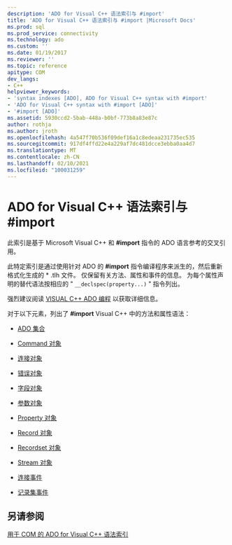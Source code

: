 ```yaml
---
description: 'ADO for Visual C++ 语法索引与 #import'
title: 'ADO for Visual C++ 语法索引与 #import |Microsoft Docs'
ms.prod: sql
ms.prod_service: connectivity
ms.technology: ado
ms.custom: ''
ms.date: 01/19/2017
ms.reviewer: ''
ms.topic: reference
apitype: COM
dev_langs:
- C++
helpviewer_keywords:
- 'syntax indexes [ADO], ADO for Visual C++ syntax with #import'
- 'ADO for Visual C++ syntax with #import [ADO]'
- '#import [ADO]'
ms.assetid: 5930ccd2-5bab-448a-b0bf-773b8a83e87c
author: rothja
ms.author: jroth
ms.openlocfilehash: 4a547f70b536f09def16a1c8edeaa231735ec535
ms.sourcegitcommit: 917df4ffd22e4a229af7dc481dcce3ebba0aa4d7
ms.translationtype: MT
ms.contentlocale: zh-CN
ms.lasthandoff: 02/10/2021
ms.locfileid: "100031259"
---
```

# <a name="ado-for-visual-c-syntax-index-with-import"></a>ADO for Visual C++ 语法索引与 #import
此索引是基于 Microsoft Visual C++ 和 **#import** 指令的 ADO 语言参考的交叉引用。  
  
 此特定索引是通过使用针对 ADO 的 **#import** 指令编译程序来派生的，然后重新格式化生成的 \* .tlh 文件。 仅保留有关方法、属性和事件的信息。 为每个属性声明的替代语法按相应的 " `__declspec(property...)` " 指令列出。  
  
 强烈建议阅读 [VISUAL C++ ADO 编程](../../guide/appendixes/visual-c-ado-programming.md) 以获取详细信息。  
  
 对于以下元素，列出了 **#import** Visual C++ 中的方法和属性语法：  
  
-   [ADO 集合](./collections-visual-c-syntax-index-with-sharpimport.md)  
  
-   [Command 对象](./command-visual-c-syntax-index-with-sharpimport.md)  
  
-   [连接对象](./connection-visual-c-syntax-index-with-sharpimport.md)  
  
-   [错误对象](./error-visual-c-syntax-index-with-sharpimport.md)  
  
-   [字段对象](./field-visual-c-syntax-index-with-sharpimport.md)  
  
-   [参数对象](./parameter-visual-c-syntax-index-with-sharpimport.md)  
  
-   [Property 对象](./property-visual-c-syntax-index-with-sharpimport.md)  
  
-   [Record 对象](./record-visual-c-syntax-index-with-sharpimport.md)  
  
-   [Recordset 对象](./recordset-visual-c-syntax-index-with-sharpimport.md)  
  
-   [Stream 对象](./stream-visual-c-syntax-index-with-sharpimport.md)  
  
-   [连接事件](./connectionevents-visual-c-syntax-index-with-sharpimport.md)  
  
-   [记录集事件](./recordsetevents-visual-c-syntax-index-with-sharpimport.md)  
  
## <a name="see-also"></a>另请参阅  
 [用于 COM 的 ADO for Visual C++ 语法索引‎](./ado-for-visual-c-syntax-index-for-com.md)
